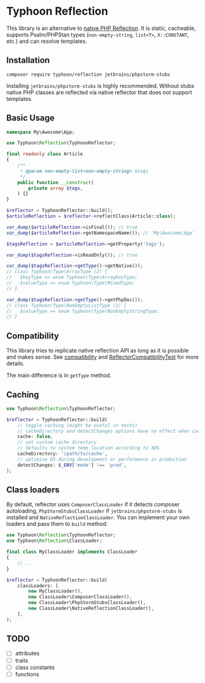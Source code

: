 # Typhoon Reflection

This library is an alternative to [native PHP Reflection](https://www.php.net/manual/en/book.reflection.php).
It is static, cacheable, supports Psalm/PHPStan types (`non-empty-string`, `list<T>`, `X::CONSTANT`, etc.) and can resolve templates.

## Installation

```
composer require typhoon/reflection jetbrains/phpstorm-stubs
```

Installing `jetbrains/phpstorm-stubs` is highly recommended.
Without stubs native PHP classes are reflected via native reflector that does not support templates. 

## Basic Usage

```php
namespace My\Awesome\App;

use Typhoon\Reflection\TyphoonReflector;

final readonly class Article
{
    /**
     * @param non-empty-list<non-empty-string> $tags
     */
    public function __construct(
        private array $tags,
    ) {}
}

$reflector = TyphoonReflector::build();
$articleReflection = $reflector->reflectClass(Article::class);

var_dump($articleReflection->isFinal()); // true
var_dump($articleReflection->getNamespaceName()); // 'My\Awesome\App'

$tagsReflection = $articleReflection->getProperty('tags');

var_dump($tagsReflection->isReadOnly()); // true

var_dump($tagsReflection->getType()->getNative());
// class Typhoon\Type\ArrayType (2) {
//   $keyType => enum Typhoon\Type\ArrayKeyType;
//   $valueType => enum Typhoon\Type\MixedType;
// }

var_dump($tagsReflection->getType()->getPhpDoc());
// class Typhoon\Type\NonEmptyListType (1) {
//   $valueType => enum Typhoon\Type\NonEmptyStringType;
// }
```

## Compatibility

This library tries to replicate native reflection API as long as it is possible and makes sense.
See [compatibility](docs/compatibility.md) and [ReflectorCompatibilityTest](tests/ReflectorCompatibilityTest.php) for more details.

The main difference is in `getType` method.

## Caching

```php
use Typhoon\Reflection\TyphoonReflector;

$reflector = TyphoonReflector::build(
    // toggle caching (might be useful in tests)
    // cacheDirectory and detectChanges options have no effect when caching is disabled
    cache: false,
    // set custom cache directory
    // defaults to system temp location according to XDG
    cacheDirectory: '/path/to/cache',
    // optimize DX during development or performance in production
    detectChanges: $_ENV['mode'] !== 'prod',
);
```

## Class loaders

By default, reflector uses `ComposerClassLoader` if it detects composer autoloading, 
`PhpStormStubsClassLoader` if `jetbrains/phpstorm-stubs` is installed 
and `NativeReflectionClassLoader`.
You can implement your own loaders and pass them to `build` method:

```php
use Typhoon\Reflection\TyphoonReflector;
use Typhoon\Reflection\ClassLoader;

final class MyClassLoader implements ClassLoader
{
    // ...
}

$reflector = TyphoonReflector::build(
    classLoaders: [
        new MyClassLoader(),
        new ClassLoader\ComposerClassLoader(),
        new ClassLoader\PhpStormStubsClassLoader(),
        new ClassLoader\NativeReflectionClassLoader(),
    ],
);
```

## TODO

- [ ] attributes
- [ ] traits
- [ ] class constants
- [ ] functions
